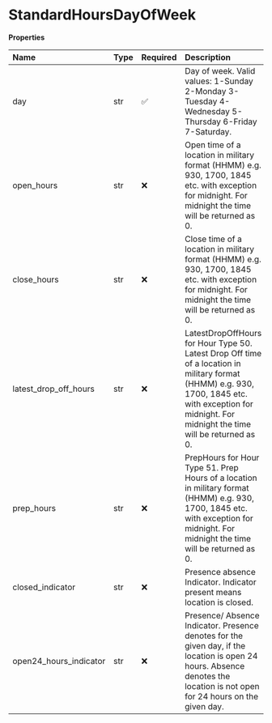 # StandardHoursDayOfWeek

**Properties**

| Name                   | Type | Required | Description                                                                                                                                                                                           |
| :--------------------- | :--- | :------- | :---------------------------------------------------------------------------------------------------------------------------------------------------------------------------------------------------- |
| day                    | str  | ✅       | Day of week. Valid values: 1-Sunday 2-Monday 3-Tuesday 4-Wednesday 5-Thursday 6-Friday 7-Saturday.                                                                                                    |
| open_hours             | str  | ❌       | Open time of a location in military format (HHMM) e.g. 930, 1700, 1845 etc. with exception for midnight. For midnight the time will be returned as 0.                                                 |
| close_hours            | str  | ❌       | Close time of a location in military format (HHMM) e.g. 930, 1700, 1845 etc. with exception for midnight. For midnight the time will be returned as 0.                                                |
| latest_drop_off_hours  | str  | ❌       | LatestDropOffHours for Hour Type 50. Latest Drop Off time of a location in military format (HHMM) e.g. 930, 1700, 1845 etc. with exception for midnight. For midnight the time will be returned as 0. |
| prep_hours             | str  | ❌       | PrepHours for Hour Type 51. Prep Hours of a location in military format (HHMM) e.g. 930, 1700, 1845 etc. with exception for midnight. For midnight the time will be returned as 0.                    |
| closed_indicator       | str  | ❌       | Presence absence Indicator. Indicator present means location is closed.                                                                                                                               |
| open24_hours_indicator | str  | ❌       | Presence/ Absence Indicator. Presence denotes for the given day, if the location is open 24 hours. Absence denotes the location is not open for 24 hours on the given day.                            |

<!-- This file was generated by liblab | https://liblab.com/ -->
